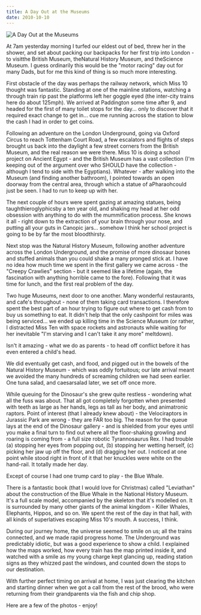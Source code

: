 ```yaml
---
title: A Day Out at the Museums
date: 2010-10-10
---
```


![A Day Out at the Museums](https://source.unsplash.com/npxXWgQ33ZQ/1600x900)

At 7am yesterday morning I turfed our eldest out of bed, threw her in the shower, and set about packing our backpacks for her first trip into London - to visitthe British Museum, theNatural History Museum, and theScience Museum. I guess ordinarily this would be the "motor racing" day out for many Dads, but for me this kind of thing is so much more interesting.

First obstacle of the day was perhaps the railway network, which Miss 10 thought was fantastic. Standing at one of the mainline stations, watching a through train rip past the platforms left her goggle eyed (the inter-city trains here do about 125mph). We arrived at Paddington some time after 9, and headed for the first of many toilet stops for the day... only to discover that it required exact change to get in... cue me running across the station to blow the cash I had in order to get coins.

Following an adventure on the London Underground, going via Oxford Circus to reach Tottenham Court Road, a few escalators and flights of steps brought us back into the daylight a few street corners from the British Museum, and the real reason we were there. Miss 10 is doing a school project on Ancient Egypt - and the British Museum has a vast collection (I'm keeping out of the argument over who SHOULD have the collection - although I tend to side with the Egyptians). Whatever - after walking into the Museum (and finding another bathroom), I pointed towards an open doorway from the central area, through which a statue of aPharaohcould just be seen. I had to run to keep up with her.

The next couple of hours were spent gazing at amazing statues, being taughthieroglyphicsby a ten year old, and shaking my head at her odd obsession with anything to do with the mummification process. She knows it all - right down to the extraction of your brain through your nose, and putting all your guts in Canopic jars... somehow I think her school project is going to be by far the most bloodthirsty.

Next stop was the Natural History Museum, following another adventure across the London Underground, and the promise of more dinosaur bones and stuffed animals than you could shake a many pronged stick at. I have no idea how much time we spent in the first gallery we came across - the "Creepy Crawlies" section - but it seemed like a lifetime (again, the fascination with anything horrible came to the fore). Following that it was time for lunch, and the first real problem of the day.

Two huge Museums, next door to one another. Many wonderful restaurants, and cafe's throughout - none of them taking card transactions. I therefore spent the best part of an hour trying to figure out where to get cash from to buy us something to eat. It didn't help that the only cashpoint for miles was being serviced... we ended up killing time in the Science Museum (or rather, I distracted Miss Ten with space rockets and astronauts while waiting for her inevitable "I'm starving and I can't take it any more" meltdown).

Isn't it amazing - what we do as parents - to head off conflict before it has even entered a child's head.

We did eventually get cash, and food, and pigged out in the bowels of the Natural History Museum - which was oddly fortuitous; our late arrival meant we avoided the many hundreds of screaming children we had seen earlier. One tuna salad, and caesarsalad later, we set off once more.

While queuing for the Dinosaur's she grew quite restless - wondering what all the fuss was about. That all got completely forgotten when presented with teeth as large as her hands, legs as tall as her body, and animatronic raptors. Point of interest (that I already knew about) - the Velociraptors in Jurassic Park are wrong - they are FAR too big. The reason for the queue lays at the end of the Dinosaur gallery - and is shielded from your eyes until you make a final turn to find out where all the floor-shaking growling and roaring is coming from - a full size robotic Tyrannosaurus Rex. I had trouble (a) stopping her eyes from popping out, (b) stopping her wetting herself, (c) picking her jaw up off the floor, and (d) dragging her out. I noticed at one point while stood right in front of it that her knuckles were white on the hand-rail. It totally made her day.

Except of course I had one trump card to play - the Blue Whale.

There is a fantastic book (that I would love for Christmas) called "Leviathan" about the construction of the Blue Whale in the National History Museum. It's a full scale model, accompanied by the skeleton that it's modelled on. It is surrounded by many other giants of the animal kingdom - Killer Whales, Elephants, Hippos, and so on. We spent the rest of the day in that hall, with all kinds of superlatives escaping Miss 10's mouth. A success, I think.

During our journey home, the universe seemed to smile on us; all the trains connected, and we made rapid progress home. The Underground was predictably idiotic, but was a good experience to show a child. I explained how the maps worked, how every train has the map printed inside it, and watched with a smile as my young charge kept glancing up, reading station signs as they whizzed past the windows, and counted down the stops to our destination.

With further perfect timing on arrival at home, I was just clearing the kitchen and starting dinner when we got a call from the rest of the brood, who were returning from their grandparents via the fish and chip shop.

Here are a few of the photos - enjoy!